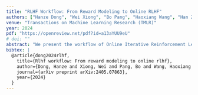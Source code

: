 ```yaml
---
title: "RLHF Workflow: From Reward Modeling to Online RLHF"
authors: ["Hanze Dong", "Wei Xiong", "Bo Pang", "Haoxiang Wang", "Han Zhao", "Yingbo Zhou", Nan Jiang, Doyen Sahoo, Caiming Xiong, Tong Zhang]
venue: "Transactions on Machine Learning Research (TMLR)"
year: 2024
pdf: "https://openreview.net/pdf?id=a13aYUU9eU"
# doi: ""
abstract: "We present the workflow of Online Iterative Reinforcement Learning from Human Feedback (RLHF) in this technical report, which is widely reported to outperform its offline counterpart by a large margin in the recent large language model (LLM) literature. However, existing open-source RLHF projects are still largely confined to the offline learning setting. In this technical report, we aim to fill in this gap and provide a detailed recipe that is easy to reproduce for online iterative RLHF. In particular, since online human feedback is usually infeasible for open-source communities with limited resources, we start by constructing preference models using a diverse set of open-source datasets and use the constructed proxy preference model to approximate human feedback. Then, we discuss the theoretical insights and algorithmic principles behind online iterative RLHF, followed by a detailed practical implementation. Our trained LLM achieves impressive performance on LLM chatbot benchmarks, including AlpacaEval-2, Arena-Hard, and MT-Bench, as well as other academic benchmarks such as HumanEval and TruthfulQA. We have shown that supervised fine-tuning (SFT) and iterative RLHF can obtain state-of-the-art performance with fully open-source datasets. Further, we have made our models, curated datasets, and comprehensive step-by-step code guidebooks publicly available."
bibtex: |
  @article{dong2024rlhf,
    title={Rlhf workflow: From reward modeling to online rlhf},
    author={Dong, Hanze and Xiong, Wei and Pang, Bo and Wang, Haoxiang and Zhao, Han and Zhou, Yingbo and Jiang, Nan and Sahoo, Doyen and Xiong, Caiming and Zhang, Tong},
    journal={arXiv preprint arXiv:2405.07863},
    year={2024}
  }
---
```



